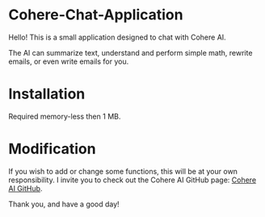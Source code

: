 # Cohere-Chat-Application

Hello! This is a small application designed to chat with Cohere AI.

The AI can summarize text, understand and perform simple math, rewrite emails, or even write emails for you.

# Installation

Required memory-less then 1 MB.

# Modification

If you wish to add or change some functions, this will be at your own responsibility. I invite you to check out the Cohere AI GitHub page: [Cohere AI GitHub](https://github.com/cohere-ai/cohere-python).

Thank you, and have a good day!
